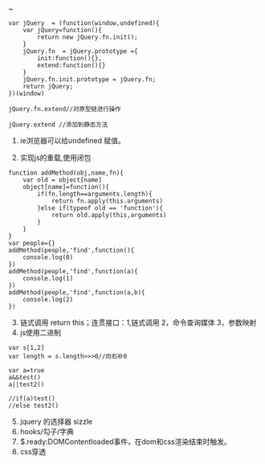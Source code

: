 ~

```
var jQuery  = (function(window,undefined){
    var jQuery=function(){
        return new jQuery.fn.init();
    }
    jQuery.fn  = jQuery.prototype ={
        init:function(){},
        extend:function(){}
    }
    jQuery.fn.init.prototype = jQuery.fn;
    return jQuery;
})(window)

jQuery.fn.extend//对原型链进行操作

jQuery.extend //添加到静态方法

```

1. ie浏览器可以给undefined 赋值。

2. 实现js的重载,使用闭包
```
function addMethod(obj,name,fn){
    var old = object[name]
    object[name]=function(){
        if(fn.length==arguments.length){
            return fn.apply(this.arguments)
        }else if(typeof old == 'function'){
            return old.apply(this,arguments)
        }
    }
}
var people={}
addMethod(people,'find',function(){
    console.log(0)
})
addMethod(people,'find',function(a){
    console.log(1)
})
addMethod(people,'find',function(a,b){
    console.log(2)
})
```
3. 链式调用 return this；连贯接口：1,链式调用 2，命令查询媒体 3，参数映射
4. js使用二进制
```
var s[1,2]
var length = s.length>>>0//向右补0

var a=true
a&&test()
a||test2()

//if(a)test()
//else test2()

```
5. jquery 的选择器 sizzle
6. hooks/勾子/字典
7. $.ready:DOMContentloaded事件，在dom和css渲染结束时触发。
8. css穿透
